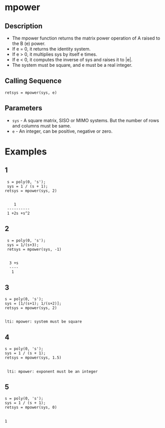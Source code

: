 # mpower
## Description
 - The mpower function returns the matrix power operation of A raised to the B (e) power. 
 - If e = 0, it returns the identity system. 
-  If e > 0, it multiplies sys by itself e times.
-  If e < 0, it computes the inverse of sys and raises it to |e|. 
-  The system must be square, and e must be a real integer.
## Calling Sequence
  `retsys = mpower(sys, e)`
## Parameters
- `sys` - A square matrix, SISO or MIMO systems. But the number of rows and columns must be same.
- `e`   - An integer, can be positive, negative or zero.

# Examples
## 1
     s = poly(0, 's');
     sys = 1 / (s + 1);
    retsys = mpower(sys, 2)
##
        1       
     ----------  
     1 +2s +s^2  
## 2
     s = poly(0, 's');
     sys = 1/(s+3);
     retsys = mpower(sys, -1)
##
      3 +s  
      ----  
       1    
## 3
    s = poly(0, 's');
    sys = [1/(s+1); 1/(s+2)];
    retsys = mpower(sys, 2)
##
    lti: mpower: system must be square
## 4
    s = poly(0, 's');
    sys = 1 / (s + 1);
    retsys = mpower(sys, 1.5)
##
     lti: mpower: exponent must be an integer
## 5
    s = poly(0, 's');
    sys = 1 / (s + 1);
    retsys = mpower(sys, 0)
##
    1
